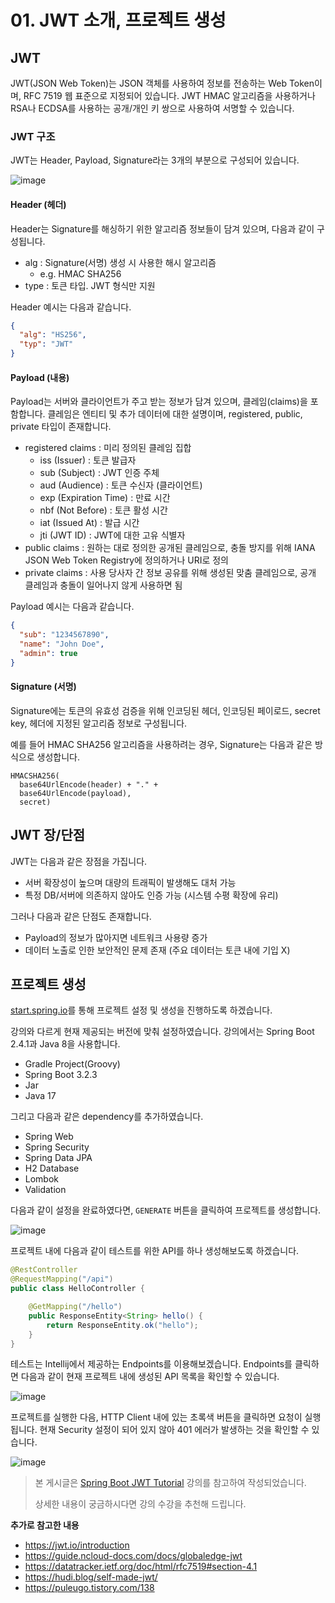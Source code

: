 # 01. JWT 소개, 프로젝트 생성

## JWT

JWT(JSON Web Token)는 JSON 객체를 사용하여 정보를 전송하는 Web Token이며, RFC 7519 웹 표준으로 지정되어 있습니다.
JWT HMAC 알고리즘을 사용하거나 RSA나 ECDSA를 사용하는 공개/개인 키 쌍으로 사용하여 서명할 수 있습니다.

### JWT 구조
JWT는 Header, Payload, Signature라는 3개의 부분으로 구성되어 있습니다.

![image](https://github.com/deeev-sb/TIL/assets/46712693/9228b48c-fd01-4d99-afb6-6935176762b3)

#### Header (헤더)

Header는 Signature를 해싱하기 위한 알고리즘 정보들이 담겨 있으며, 다음과 같이 구성됩니다.

- alg : Signature(서명) 생성 시 사용한 해시 알고리즘
  - e.g. HMAC SHA256
- type : 토큰 타입. JWT 형식만 지원

Header 예시는 다음과 같습니다.

```json
{
  "alg": "HS256",
  "typ": "JWT"
}
```

#### Payload (내용)

Payload는 서버와 클라이언트가 주고 받는 정보가 담겨 있으며, 클레임(claims)을 포함합니다.
클레임은 엔티티 및 추가 데이터에 대한 설명이며, registered, public, private 타입이 존재합니다. 

- registered claims : 미리 정의된 클레임 집합
  - iss (Issuer) : 토큰 발급자
  - sub (Subject) : JWT 인증 주체
  - aud (Audience) : 토큰 수신자 (클라이언트)
  - exp (Expiration Time) : 만료 시간
  - nbf (Not Before) : 토큰 활성 시간
  - iat (Issued At) : 발급 시간
  - jti (JWT ID) : JWT에 대한 고유 식별자
- public claims : 원하는 대로 정의한 공개된 클레임으로, 충돌 방지를 위해 IANA JSON Web Token Registry에 정의하거나 URI로 정의
- private claims : 사용 당사자 간 정보 공유를 위해 생성된 맞춤 클레임으로, 공개 클레임과 충돌이 일어나지 않게 사용하면 됨

Payload 예시는 다음과 같습니다.

```json
{
  "sub": "1234567890",
  "name": "John Doe",
  "admin": true
}
```

#### Signature (서명)

Signature에는 토큰의 유효성 검증을 위해 인코딩된 헤더, 인코딩된 페이로드, secret key, 헤더에 지정된 알고리즘 정보로 구성됩니다.

예를 들어 HMAC SHA256 알고리즘을 사용하려는 경우, Signature는 다음과 같은 방식으로 생성합니다.

```text
HMACSHA256(
  base64UrlEncode(header) + "." +
  base64UrlEncode(payload),
  secret)
```

## JWT 장/단점

JWT는 다음과 같은 장점을 가집니다.

- 서버 확장성이 높으며 대량의 트래픽이 발생해도 대처 가능
- 특정 DB/서버에 의존하지 않아도 인증 가능 (시스템 수평 확장에 유리)

그러나 다음과 같은 단점도 존재합니다.

- Payload의 정보가 많아지면 네트워크 사용량 증가
- 데이터 노출로 인한 보안적인 문제 존재 (주요 데이터는 토큰 내에 기입 X)

## 프로젝트 생성

[start.spring.io](https://start.spring.io/)를 통해 프로젝트 설정 및 생성을 진행하도록 하겠습니다.

강의와 다르게 현재 제공되는 버전에 맞춰 설정하였습니다. 강의에서는 Spring Boot 2.4.1과 Java 8을 사용합니다.

- Gradle Project(Groovy)
- Spring Boot 3.2.3
- Jar
- Java 17

그리고 다음과 같은 dependency를 추가하였습니다.

- Spring Web
- Spring Security
- Spring Data JPA
- H2 Database
- Lombok
- Validation

다음과 같이 설정을 완료하였다면, `GENERATE` 버튼을 클릭하여 프로젝트를 생성합니다.

![image](https://github.com/deeev-sb/TIL/assets/46712693/0c3b8432-a7f2-4c6c-86ba-c6f322717764)

프로젝트 내에 다음과 같이 테스트를 위한 API를 하나 생성해보도록 하겠습니다.

```java
@RestController
@RequestMapping("/api")
public class HelloController {

    @GetMapping("/hello")
    public ResponseEntity<String> hello() {
        return ResponseEntity.ok("hello");
    }
}
```

테스트는 Intellij에서 제공하는 Endpoints를 이용해보겠습니다.
Endpoints를 클릭하면 다음과 같이 현재 프로젝트 내에 생성된 API 목록을 확인할 수 있습니다.

![image](https://github.com/deeev-sb/TIL/assets/46712693/002e71a5-f91f-4a88-9eac-e8d9104431b9)

프로젝트를 실행한 다음, HTTP Client 내에 있는 초록색 버튼을 클릭하면 요청이 실행됩니다.
현재 Security 설정이 되어 있지 않아 401 에러가 발생하는 것을 확인할 수 있습니다.

![image](https://github.com/deeev-sb/TIL/assets/46712693/59d1dd8b-0660-41d3-b394-c09b337ac915)


> 본 게시글은 [Spring Boot JWT Tutorial](https://www.inflearn.com/course/%EC%8A%A4%ED%94%84%EB%A7%81%EB%B6%80%ED%8A%B8-jwt) 강의를 참고하여 작성되었습니다.
>
> 상세한 내용이 궁금하시다면 강의 수강을 추천해 드립니다.

**추가로 참고한 내용**
- <https://jwt.io/introduction>
- <https://guide.ncloud-docs.com/docs/globaledge-jwt>
- <https://datatracker.ietf.org/doc/html/rfc7519#section-4.1>
- <https://hudi.blog/self-made-jwt/>
- <https://puleugo.tistory.com/138>